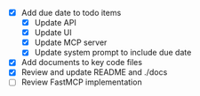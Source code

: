 - [x] Add due date to todo items
    - [x] Update API
    - [x] Update UI
    - [x] Update MCP server
    - [x] Update system prompt to include due date
- [x] Add documents to key code files
- [x] Review and update README and ./docs
- [ ] Review FastMCP implementation
